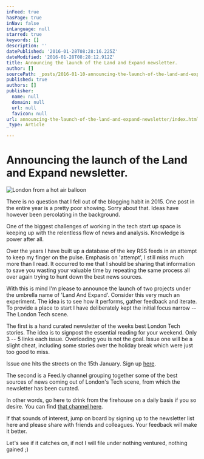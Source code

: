 ```yaml
---
inFeed: true
hasPage: true
inNav: false
inLanguage: null
starred: true
keywords: []
description: ''
datePublished: '2016-01-28T08:28:16.225Z'
dateModified: '2016-01-28T08:28:12.912Z'
title: Announcing the launch of the Land and Expand newsletter.
author: []
sourcePath: _posts/2016-01-10-announcing-the-launch-of-the-land-and-expand-newsletter.md
published: true
authors: []
publisher:
  name: null
  domain: null
  url: null
  favicon: null
url: announcing-the-launch-of-the-land-and-expand-newsletter/index.html
_type: Article

---
```

# Announcing the launch of the Land and Expand newsletter.
![London from a hot air balloon](https://s3-us-west-2.amazonaws.com/the-grid-img/p/cbccfc4e9aa512bba6c007e0b0f31d9bd17650e5.jpg)

There is no question that I fell out of the blogging habit in 2015\. One post in the entire year is a pretty poor showing. Sorry about that. Ideas have however been percolating in the background.

One of the biggest challenges of working in the tech start up space is keeping up with the relentless flow of news and analysis. Knowledge is power after all. 

Over the years I have built up a database of the key RSS feeds in an attempt to keep my finger on the pulse. Emphasis on 'attempt', I still miss much more than I read. It occurred to me that I should be sharing that information to save you wasting your valuable time by repeating the same process all over again trying to hunt down the best news sources.

With this is mind I'm please to announce the launch of two projects under the umbrella name of 'Land And Expand'. Consider this very much an experiment. The idea is to see how it performs, gather feedback and iterate. To provide a place to start I have deliberately kept the initial focus narrow -- The London Tech scene. 

The first is a hand curated newsletter of the weeks best London Tech stories. The idea is to signpost the essential reading for your weekend. Only 3 -- 5 links each issue. Overloading you is not the goal. Issue one will be a slight cheat, including some stories over the holiday break which were just too good to miss. 

Issue one hits the streets on the 15th January. Sign up [here][0]. 

The second is a Feed.ly channel grouping together some of the best sources of news coming out of London's Tech scene, from which the newsletter has been curated. 

In other words, go here to drink from the firehouse on a daily basis if you so desire. You can find [that channel here][1]. 

If that sounds of interest, jump on board by signing up to the newsletter list here and please share with friends and colleagues. Your feedback will make it better. 

Let's see if it catches on, if not I will file under nothing ventured, nothing gained ;) 

[0]: http://landandexpand.net/
[1]: https://feedly.com/landandexpand